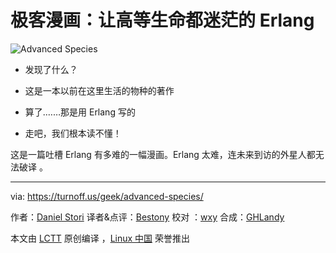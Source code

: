 # 极客漫画：让高等生命都迷茫的 Erlang

![Advanced Species](./advanced-species.png)

- 发现了什么？
- 这是一本以前在这里生活的物种的著作

- 算了.……那是用 Erlang 写的
- 走吧，我们根本读不懂！

这是一篇吐槽 Erlang 有多难的一幅漫画。Erlang 太难，连未来到访的外星人都无法破译
。

---

via: https://turnoff.us/geek/advanced-species/

作者：[Daniel Stori][a] 译者&点评：[Bestony](https://github.com/Bestony) 校对
：[wxy](https://github.com/wxy) 合成：[GHLandy](https://github.com/GHLandy)

本文由 [LCTT](https://github.com/LCTT/TranslateProject) 原创编译
，[Linux 中国](https://linux.cn/) 荣誉推出

[a]: http://turnoff.us/about/

